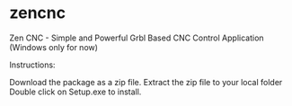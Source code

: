 # zencnc
Zen CNC - Simple and Powerful Grbl Based CNC Control Application (Windows only for now)

Instructions:

Download the package as a zip file.
Extract the zip file to your local folder
Double click on Setup.exe to install. 

